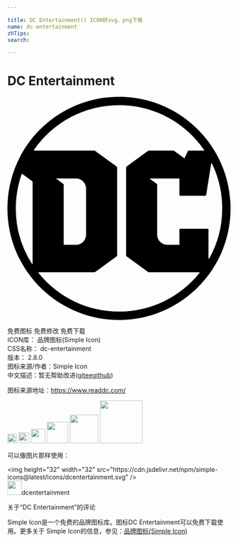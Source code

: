 ```yaml
---

title: DC Entertainment() ICON转svg、png下载
name: dc-entertainment
zhTips: 
search: 

---
```


# DC Entertainment  <small style="font-size: 60%;font-weight: 100"></small>

<div id="svg" class="svg-wrap">
<svg role="img" xmlns="http://www.w3.org/2000/svg" viewBox="0 0 24 24"><title>DC Entertainment icon</title><path d="M5.215 8.787h2.154c.601 0 1.088.487 1.088 1.088v4.954c0 .6-.487 1.088-1.088 1.088H6.05V9.475a.159.159 0 00-.066-.129zM12 23.099a11.078 11.078 0 01-8.659-4.155.046.046 0 01.036-.074h5.936a.26.26 0 00.153-.05l2.27-1.648a.159.159 0 00.064-.128V7.616a.159.159 0 00-.065-.129L9.466 5.84a.261.261 0 00-.153-.05H2.886a.046.046 0 01-.037-.071A11.087 11.087 0 0112 .9c3.798 0 7.15 1.907 9.151 4.817a.046.046 0 01-.038.071h-1.597c-.052 0-.1.03-.123.079l-.353.757-1.082-.786a.26.26 0 00-.153-.05h-2.553a.261.261 0 00-.154.05L12.83 7.487a.159.159 0 00-.065.129v9.428c0 .05.024.098.065.128l2.27 1.648a.26.26 0 00.153.05h5.371c.038 0 .06.045.036.074A11.078 11.078 0 0112 23.1zM1.602 8.3l1.038.755c.043.03.068.08.068.132v8.73c0 .046-.06.063-.084.025A11.046 11.046 0 01.901 12c0-1.289.22-2.526.624-3.677a.05.05 0 01.077-.024zm13.67.488h3.225v1.776c0 .046.038.084.084.084h2.701a.098.098 0 00.096-.083l.535-3.374c.007-.044.066-.053.086-.013a11.053 11.053 0 011.1 4.823 11.05 11.05 0 01-1.39 5.382c-.022.04-.084.024-.084-.023v-3.084a.084.084 0 00-.084-.084h-2.96a.084.084 0 00-.084.084v1.642h-1.301a1.089 1.089 0 01-1.089-1.088V9.475a.159.159 0 00-.065-.129zM12 0C5.373 0 0 5.373 0 12s5.373 12 12 12 12-5.373 12-12S18.627 0 12 0Z"/></svg>
</div>
<detail full-name='dc-entertainment'></detail>

<div class="detail-page">
<p>
<span><span class="badge-success badge">免费图标</span> <span class="badge-success badge">免费修改</span>  <span class="badge-success badge">免费下载</span> </span>
<br/>
<span>
ICON库：
<span class="badge-secondary badge">品牌图标(Simple Icon)</span> 
</span>
<br/>
<span>
CSS名称：
<span class="badge-secondary badge">dc-entertainment</span> 
</span>

<br/>
<span>
版本：
<span class="badge-secondary badge">2.8.0</span> 
</span>
<br/>
<span>图标来源/作者：<span class="badge-light badge">Simple Icon</span></span> 
<br/>
<span class="zh-detail">中文描述：暂无<span class="help-link"><span>帮助改进</span>(<a href="https://gitee.com/liuwave/icon-helper/edit/master/json/brands/dc-entertainment.json" target="_blank" rel="noopener noreferrer">gitee</a><a href="https://github.com/liuwave/icon-helper/edit/master/json/brands/dc-entertainment.json" target="_blank" rel="noopener noreferrer">github</a></span>)</span><br/>
</p>
</div><div class="description description alert alert-light"><p>图标来源地址：<a href="https://www.readdc.com/" target="_blank" rel="noopener noreferrer">https://www.readdc.com/</a></p></div>
<div class="alert alert-dark">
<img height="21" width="21" src="https://cdn.jsdelivr.net/npm/simple-icons@latest/icons/dcentertainment.svg" />
<img height="24" width="24" src="https://cdn.jsdelivr.net/npm/simple-icons@latest/icons/dcentertainment.svg" />
<img height="32" width="32" src="https://cdn.jsdelivr.net/npm/simple-icons@latest/icons/dcentertainment.svg" />
<img height="48" width="48" src="https://cdn.jsdelivr.net/npm/simple-icons@latest/icons/dcentertainment.svg" />
<img height="64" width="64" src="https://cdn.jsdelivr.net/npm/simple-icons@latest/icons/dcentertainment.svg" />
<img height="96" width="96" src="https://cdn.jsdelivr.net/npm/simple-icons@latest/icons/dcentertainment.svg" />

</div>
<div>
  <p>可以像图片那样使用：    
  </p>
  <div class="alert alert-primary" style="font-size: 14px">
    &lt;img height="32" width="32" src="https://cdn.jsdelivr.net/npm/simple-icons@latest/icons/dcentertainment.svg" /&gt;
    <copy-btn content='<img height="32" width="32" src="https://cdn.jsdelivr.net/npm/simple-icons@latest/icons/dcentertainment.svg" />'></copy-btn>
  </div>
  <div class="alert alert-secondary">
    <img height="32" width="32" src="https://cdn.jsdelivr.net/npm/simple-icons@latest/icons/dcentertainment.svg" />dcentertainment
    <copy-btn content="dcentertainment" btn-title="复制图标名称"></copy-btn>
  </div>
</div>

<Vssue title="关于“DC Entertainment”的评论" >关于“DC Entertainment”的评论</Vssue>


<div><p>Simple Icon是一个免费的品牌图标库。图标DC Entertainment可以免费下载使用。更多关于  Simple Icon的信息，参见：<a target="_blank" href="https://iconhelper.cn/brands.html">品牌图标(Simple Icon)</a>
</p></div>
